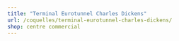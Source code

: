 ```yaml
---
title: "Terminal Eurotunnel Charles Dickens"
url: /coquelles/terminal-eurotunnel-charles-dickens/
shop: centre commercial
---
```

